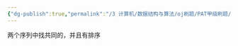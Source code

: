 ```yaml
---
{"dg-publish":true,"permalink":"/3 计算机/数据结构与算法/oj刷题/PAT甲级刷题/1157 匹配个数+排序/","title":"1157 匹配个数+排序"}
---
```



两个序列中找共同的，并且有排序